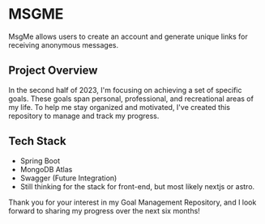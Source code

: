 # MSGME
MsgMe allows users to create an account and generate unique links for receiving anonymous messages.

## Project Overview
In the second half of 2023, I'm focusing on achieving a set of specific goals. These goals span personal, professional, and recreational areas of my life. To help me stay organized and motivated, I've created this repository to manage and track my progress.

## Tech Stack
- Spring Boot
- MongoDB Atlas
- Swagger (Future Integration)
- Still thinking for the stack for front-end, but most likely nextjs or astro.

Thank you for your interest in my Goal Management Repository, and I look forward to sharing my progress over the next six months!
